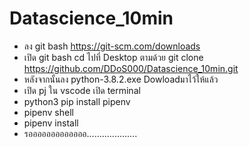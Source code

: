 # Datascience_10min
* ลง git bash https://git-scm.com/downloads
* เปิด git bash cd ไปที่ Desktop ตามด้วย git clone https://github.com/DDoS000/Datascience_10min.git
* หลังจากนั้นลง python-3.8.2.exe Dowloadมาไว้ให้แล้ว
* เปิด pj ใน vscode เปิด terminal 
* python3 pip install pipenv
* pipenv shell
* pipenv install
* รอออออออออออออ....................
